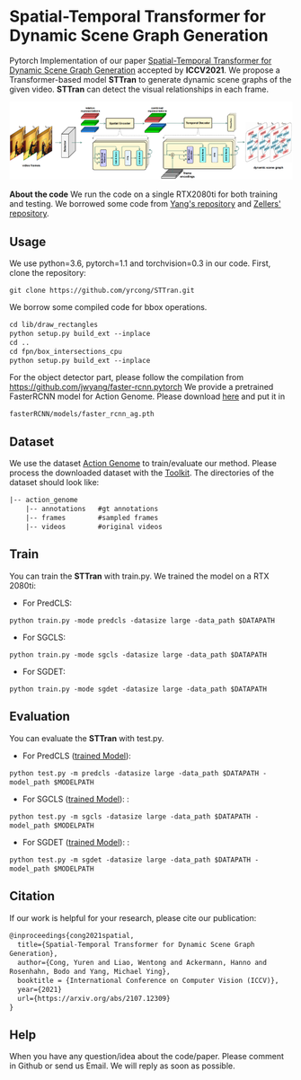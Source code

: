 # Spatial-Temporal Transformer for Dynamic Scene Graph Generation
Pytorch Implementation of our paper [Spatial-Temporal Transformer for Dynamic Scene Graph Generation](https://arxiv.org/abs/2107.12309) accepted by **ICCV2021**. We propose a Transformer-based model **STTran** to generate dynamic scene graphs of the given video. **STTran** can detect the visual relationships in each frame.

![GitHub Logo](/data/framework.png)

**About the code**
We run the code on a single RTX2080ti for both training and testing. We borrowed some code from [Yang's repository](https://github.com/jwyang/faster-rcnn.pytorch) and [Zellers' repository](https://github.com/rowanz/neural-motifs).

## Usage
We use python=3.6, pytorch=1.1 and torchvision=0.3 in our code. First, clone the repository:
```
git clone https://github.com/yrcong/STTran.git
```
We borrow some compiled code for bbox operations.
```
cd lib/draw_rectangles
python setup.py build_ext --inplace
cd ..
cd fpn/box_intersections_cpu
python setup.py build_ext --inplace
```
For the object detector part, please follow the compilation from https://github.com/jwyang/faster-rcnn.pytorch
We provide a pretrained FasterRCNN model for Action Genome. Please download [here](https://drive.google.com/file/d/1-u930Pk0JYz3ivS6V_HNTM1D5AxmN5Bs/view?usp=sharing) and put it in 
```
fasterRCNN/models/faster_rcnn_ag.pth
```

## Dataset
We use the dataset [Action Genome](https://www.actiongenome.org/#download) to train/evaluate our method. Please process the downloaded dataset with the [Toolkit](https://github.com/JingweiJ/ActionGenome). The directories of the dataset should look like:
```
|-- action_genome
    |-- annotations   #gt annotations
    |-- frames        #sampled frames
    |-- videos        #original videos
```
## Train
You can train the **STTran** with train.py. We trained the model on a RTX 2080ti:
+ For PredCLS: 
```
python train.py -mode predcls -datasize large -data_path $DATAPATH 
```
+ For SGCLS: 
```
python train.py -mode sgcls -datasize large -data_path $DATAPATH 
```
+ For SGDET: 
```
python train.py -mode sgdet -datasize large -data_path $DATAPATH 
```

## Evaluation
You can evaluate the **STTran** with test.py.
+ For PredCLS ([trained Model](https://drive.google.com/file/d/1Sk5qFLWTZmwr63fHpy_C7oIxZSQU16vU/view?usp=sharing)): 
```
python test.py -m predcls -datasize large -data_path $DATAPATH -model_path $MODELPATH
```
+ For SGCLS ([trained Model](https://drive.google.com/file/d/1ZbJ7JkTEVM9mCI-9e5bCo6uDlKbWttgH/view?usp=sharing)): : 
```
python test.py -m sgcls -datasize large -data_path $DATAPATH -model_path $MODELPATH
```
+ For SGDET ([trained Model](https://drive.google.com/file/d/1dBE90bQaXB-xogRdyAJa2A5S8RwYvjPp/view?usp=sharing)): : 
```
python test.py -m sgdet -datasize large -data_path $DATAPATH -model_path $MODELPATH
```

## Citation
If our work is helpful for your research, please cite our publication:
```
@inproceedings{cong2021spatial,
  title={Spatial-Temporal Transformer for Dynamic Scene Graph Generation},
  author={Cong, Yuren and Liao, Wentong and Ackermann, Hanno and Rosenhahn, Bodo and Yang, Michael Ying},
  booktitle = {International Conference on Computer Vision (ICCV)},
  year={2021}
  url={https://arxiv.org/abs/2107.12309}
}
```
## Help 
When you have any question/idea about the code/paper. Please comment in Github or send us Email. We will reply as soon as possible.
